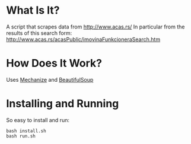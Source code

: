 
What Is It?
===========
A script that scrapes data from http://www.acas.rs/
In particular from the results of this search form: http://www.acas.rs/acasPublic/imovinaFunkcioneraSearch.htm

How Does It Work?
=================

Uses [Mechanize](http://wwwsearch.sourceforge.net/mechanize/) and [BeautifulSoup](http://www.crummy.com/software/BeautifulSoup/) 

Installing and Running
======================
So easy to install and run:
```
bash install.sh
bash run.sh
```
